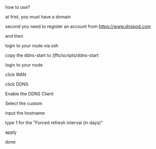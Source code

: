how to use?

at frist, you must have a domain

second you need to register an account from https://www.dnspod.com

and then

login to your route via ssh

copy the ddns-start to /jffs/scripts/ddns-start

login to your route

click WAN

click DDNS

Enable the DDNS Client

Select the custom

input the hostname

type 1 for the "Forced refresh interval (in days)"

apply

done
